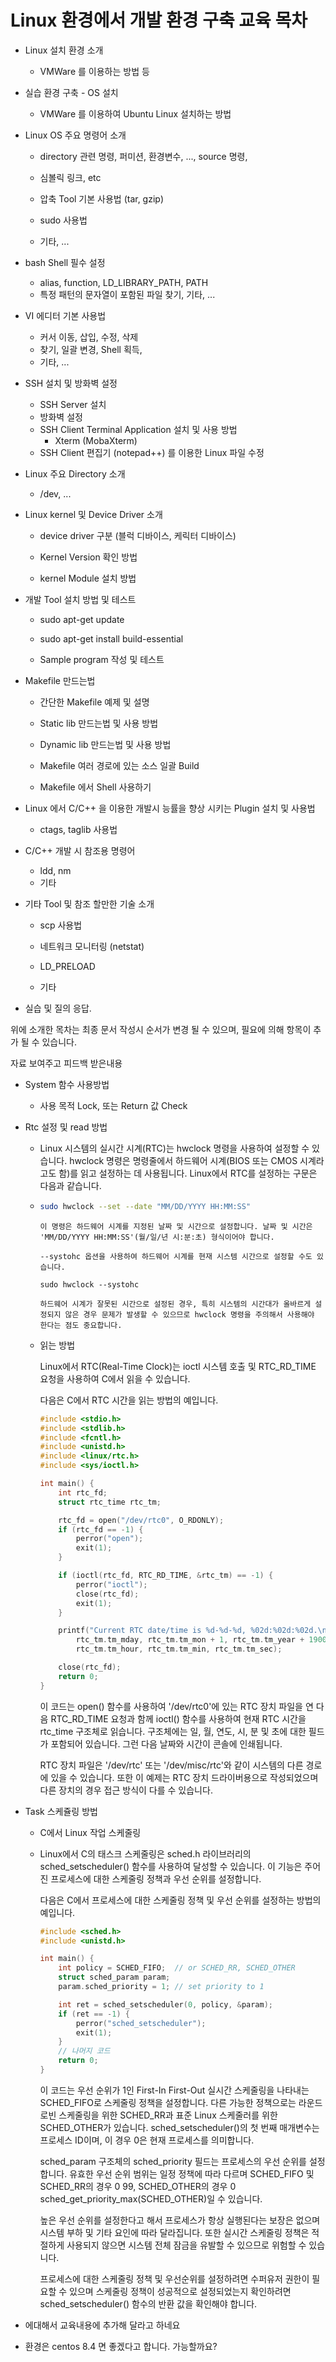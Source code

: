 # Linux 환경에서 개발 환경 구축 교육 목차



- Linux  설치 환경 소개

  -  VMWare 를 이용하는 방법 등

    

- 실습 환경 구축 - OS 설치

  - VMWare 를 이용하여 Ubuntu Linux 설치하는 방법




- Linux OS 주요 명령어 소개

  - directory 관련 명령, 퍼미션,  환경변수,  ..., source 명령, 

  - 심볼릭 링크, etc

  - 압축 Tool 기본 사용법 (tar, gzip)

  - sudo 사용법

  - 기타, ...



- bash Shell 필수 설정
  - alias,  function, LD_LIBRARY_PATH, PATH
  - 특정 패턴의 문자열이 포함된 파일 찾기, 기타, ... 



- VI 에디터 기본 사용법
  - 커서 이동, 삽입, 수정, 삭제
  - 찾기, 일괄 변경, Shell 획득,
  - 기타, ...



- SSH 설치 및 방화벽 설정
  - SSH Server 설치
  - 방화벽 설정
  - SSH Client Terminal Application 설치 및 사용 방법
    - Xterm (MobaXterm)
  - SSH Client 편집기 (notepad++) 를 이용한 Linux 파일 수정



- Linux 주요 Directory 소개
  - /dev, ...



- Linux kernel 및 Device Driver 소개

  - device driver 구분 (블럭 디바이스, 케릭터 디바이스)

  - Kernel Version 확인 방법

  - kernel Module 설치 방법

    

- 개발 Tool 설치 방법 및 테스트

  - sudo apt-get update 

  - sudo apt-get install build-essential 
  - Sample program 작성 및 테스트

  

- Makefile 만드는법

  - 간단한 Makefile 예제 및 설명

  - Static lib 만드는법 및 사용 방법

  - Dynamic lib 만드는법  및 사용 방법

  - Makefile 여러 경로에 있는 소스 일괄 Build

  - Makefile 에서 Shell 사용하기

  

- Linux 에서 C/C++ 을 이용한 개발시 능률을 향상 시키는 Plugin 설치 및 사용법

  - ctags, taglib 사용법
  
  


- C/C++ 개발 시 참조용 명령어

  - ldd, nm
  - 기타

  

- 기타 Tool 및 참조 할만한 기술 소개

  - scp 사용법

  - 네트워크 모니터링 (netstat)

  - LD_PRELOAD
  - 기타



- 실습 및 질의 응답.



위에 소개한 목차는 최종 문서 작성시 순서가 변경 될 수 있으며, 필요에 의해 항목이 추가 될 수 있습니다.



자료 보여주고 피드백 받은내용

- System 함수 사용방법

  - 사용 목적 Lock, 또는 Return 값 Check

- Rtc 설정 및 read 방법

  - Linux 시스템의 실시간 시계(RTC)는 hwclock 명령을 사용하여 설정할 수 있습니다. hwclock 명령은 명령줄에서 하드웨어 시계(BIOS 또는 CMOS 시계라고도 함)를 읽고 설정하는 데 사용됩니다. Linux에서 RTC를 설정하는 구문은 다음과 같습니다.

  - ``` bash
    sudo hwclock --set --date "MM/DD/YYYY HH:MM:SS"
    ```

    ```
    이 명령은 하드웨어 시계를 지정된 날짜 및 시간으로 설정합니다. 날짜 및 시간은 'MM/DD/YYYY HH:MM:SS'(월/일/년 시:분:초) 형식이어야 합니다.
    
    --systohc 옵션을 사용하여 하드웨어 시계를 현재 시스템 시간으로 설정할 수도 있습니다.
    
    sudo hwclock --systohc
    
    하드웨어 시계가 잘못된 시간으로 설정된 경우, 특히 시스템의 시간대가 올바르게 설정되지 않은 경우 문제가 발생할 수 있으므로 hwclock 명령을 주의해서 사용해야 한다는 점도 중요합니다.
    ```

  - 읽는 방법

    Linux에서 RTC(Real-Time Clock)는 ioctl 시스템 호출 및 RTC_RD_TIME 요청을 사용하여 C에서 읽을 수 있습니다.

    다음은 C에서 RTC 시간을 읽는 방법의 예입니다.

    ``` c
    #include <stdio.h>
    #include <stdlib.h>
    #include <fcntl.h>
    #include <unistd.h>
    #include <linux/rtc.h>
    #include <sys/ioctl.h>
    
    int main() {
        int rtc_fd;
        struct rtc_time rtc_tm;
    
        rtc_fd = open("/dev/rtc0", O_RDONLY);
        if (rtc_fd == -1) {
            perror("open");
            exit(1);
        }
    
        if (ioctl(rtc_fd, RTC_RD_TIME, &rtc_tm) == -1) {
            perror("ioctl");
            close(rtc_fd);
            exit(1);
        }
    
        printf("Current RTC date/time is %d-%d-%d, %02d:%02d:%02d.\n",
            rtc_tm.tm_mday, rtc_tm.tm_mon + 1, rtc_tm.tm_year + 1900,
            rtc_tm.tm_hour, rtc_tm.tm_min, rtc_tm.tm_sec);
    
        close(rtc_fd);
        return 0;
    }
    ```

    이 코드는 open() 함수를 사용하여 '/dev/rtc0'에 있는 RTC 장치 파일을 연 다음 RTC_RD_TIME 요청과 함께 ioctl() 함수를 사용하여 현재 RTC 시간을 rtc_time 구조체로 읽습니다. 구조체에는 일, 월, 연도, 시, 분 및 초에 대한 필드가 포함되어 있습니다. 그런 다음 날짜와 시간이 콘솔에 인쇄됩니다.

    RTC 장치 파일은 '/dev/rtc' 또는 '/dev/misc/rtc'와 같이 시스템의 다른 경로에 있을 수 있습니다.
    또한 이 예제는 RTC 장치 드라이버용으로 작성되었으며 다른 장치의 경우 접근 방식이 다를 수 있습니다.

    

- Task 스케쥴링 방법

  - C에서 Linux 작업 스케줄링

  - Linux에서 C의 태스크 스케줄링은 sched.h 라이브러리의 sched_setscheduler() 함수를 사용하여 달성할 수 있습니다. 이 기능은 주어진 프로세스에 대한 스케줄링 정책과 우선 순위를 설정합니다.

    다음은 C에서 프로세스에 대한 스케줄링 정책 및 우선 순위를 설정하는 방법의 예입니다.

    ``` C
    #include <sched.h>
    #include <unistd.h>
    
    int main() {
        int policy = SCHED_FIFO;  // or SCHED_RR, SCHED_OTHER
        struct sched_param param;
        param.sched_priority = 1; // set priority to 1
    
        int ret = sched_setscheduler(0, policy, &param);
        if (ret == -1) {
            perror("sched_setscheduler");
            exit(1);
        }
        // 나머지 코드
        return 0;
    }
    ```

    이 코드는 우선 순위가 1인 First-In First-Out 실시간 스케줄링을 나타내는 SCHED_FIFO로 스케줄링 정책을 설정합니다. 다른 가능한 정책으로는 라운드 로빈 스케줄링을 위한 SCHED_RR과 표준 Linux 스케줄러를 위한 SCHED_OTHER가 있습니다. sched_setscheduler()의 첫 번째 매개변수는 프로세스 ID이며, 이 경우 0은 현재 프로세스를 의미합니다.

    sched_param 구조체의 sched_priority 필드는 프로세스의 우선 순위를 설정합니다. 유효한 우선 순위 범위는 일정 정책에 따라 다르며 SCHED_FIFO 및 SCHED_RR의 경우 0
    99, SCHED_OTHER의 경우 0
    sched_get_priority_max(SCHED_OTHER)일 수 있습니다.

    높은 우선 순위를 설정한다고 해서 프로세스가 항상 실행된다는 보장은 없으며 시스템 부하 및 기타 요인에 따라 달라집니다. 또한 실시간 스케줄링 정책은 적절하게 사용되지 않으면 시스템 전체 잠금을 유발할 수 있으므로 위험할 수 있습니다.

    프로세스에 대한 스케줄링 정책 및 우선순위를 설정하려면 수퍼유저 권한이 필요할 수 있으며 스케줄링 정책이 성공적으로 설정되었는지 확인하려면 sched_setscheduler() 함수의 반환 값을 확인해야 합니다.

    

- 에대해서 교육내용에 추가해 달라고 하네요

- 환경은 centos 8.4 면 좋겠다고 합니다. 가능할까요?
